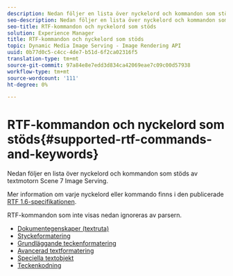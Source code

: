 ```yaml
---
description: Nedan följer en lista över nyckelord och kommandon som stöds av textmotorn Scene 7 Image Serving.
seo-description: Nedan följer en lista över nyckelord och kommandon som stöds av textmotorn Scene 7 Image Serving.
seo-title: RTF-kommandon och nyckelord som stöds
solution: Experience Manager
title: RTF-kommandon och nyckelord som stöds
topic: Dynamic Media Image Serving - Image Rendering API
uuid: 0b77d0c5-c4cc-4de7-b51d-6f2ca02316f5
translation-type: tm+mt
source-git-commit: 97a84e8e7edd3d834ca42069eae7c09c00d57938
workflow-type: tm+mt
source-wordcount: '111'
ht-degree: 0%

---
```



# RTF-kommandon och nyckelord som stöds{#supported-rtf-commands-and-keywords}

Nedan följer en lista över nyckelord och kommandon som stöds av textmotorn Scene 7 Image Serving.

Mer information om varje nyckelord eller kommando finns i den publicerade [RTF 1.6-specifikationen](http://msdn.microsoft.com/en-us/library/aa140277%28v=office.10%29.aspx).

RTF-kommandon som inte visas nedan ignoreras av parsern.

* [Dokumentegenskaper (textruta)](r-document-text-box-properties.md)
* [Styckeformatering](r-paragraph-formatting.md)
* [Grundläggande teckenformatering](r-basic-character-formatting.md)
* [Avancerad textformatering](r-advanced-text-formatting.md)
* [Speciella textobjekt](r-special-text-entities.md)
* [Teckenkodning](r-is-http-character-encoding.md)
